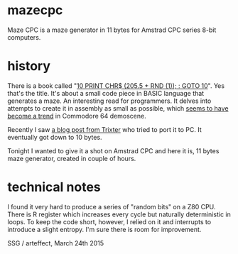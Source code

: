 # mazecpc
Maze CPC is a maze generator in 11 bytes for Amstrad CPC series 8-bit computers.

# history
There is a book called "[10 PRINT CHR$ (205.5 + RND (1)); : GOTO 10](http://10print.org/)". Yes that's the  title. It's about a small code piece in BASIC language that generates a maze. An interesting read for programmers. It delves into attempts to create it in assembly as small as possible, which [seems to have become a trend](http://csdb.dk/release/?id=113300) in Commodore 64 demoscene.

Recently I saw [a blog post from Trixter](http://trixter.oldskool.org/2012/12/17/maze-generation-in-thirteen-bytes/) who tried to port it to PC. It eventually got down to 10 bytes.

Tonight I wanted to give it a shot on Amstrad CPC and here it is, 11 bytes maze generator, created in couple of hours.

# technical notes
I found it very hard to produce a series of "random bits" on a Z80 CPU. There is R register which increases every cycle but naturally deterministic in loops. To keep the code short, however, I relied on it and interrupts to introduce a slight entropy. I'm sure there is room for improvement.

SSG / arteffect, March 24th 2015
